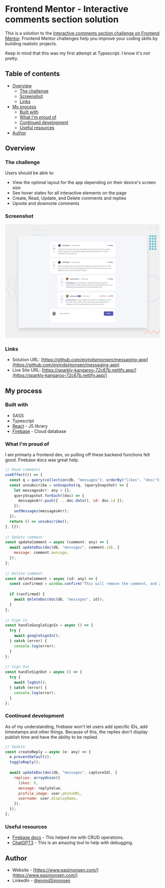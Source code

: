 # Frontend Mentor - Interactive comments section solution

This is a solution to the [Interactive comments section challenge on Frontend Mentor](https://www.frontendmentor.io/challenges/interactive-comments-section-iG1RugEG9). Frontend Mentor challenges help you improve your coding skills by building realistic projects.

Keep in mind that this was my first attempt at Typescript. I know it's not pretty.

## Table of contents

- [Overview](#overview)
  - [The challenge](#the-challenge)
  - [Screenshot](#screenshot)
  - [Links](#links)
- [My process](#my-process)
  - [Built with](#built-with)
  - [What I'm proud of](#What-Im-proud-of)
  - [Continued development](#continued-development)
  - [Useful resources](#useful-resources)
- [Author](#author)

## Overview

### The challenge

Users should be able to:

- View the optimal layout for the app depending on their device's screen size
- See hover states for all interactive elements on the page
- Create, Read, Update, and Delete comments and replies
- Upvote and downvote comments

### Screenshot

![Design preview for the Interactive comments section coding challenge](./design/desktop-preview.jpg)

### Links

- Solution URL: [https://github.com/eivindsimonsen/messaging-app](https://github.com/eivindsimonsen/messaging-app)
- Live Site URL: [https://sparkly-kangaroo-72c67b.netlify.app/](https://sparkly-kangaroo-72c67b.netlify.app/)

## My process

### Built with

- SASS
- Typescript
- [React](https://reactjs.org/) - JS library
- [Firebase](https://firebase.google.com/) - Cloud database

### What I'm proud of

I am primarly a frontend dev, so pulling off these backend functions felt good. Firebase docs was great help.

```jsx
// Read comments
useEffect(() => {
  const q = query(collection(db, "messages"), orderBy("likes", "desc"));
  const unsubscribe = onSnapshot(q, (querySnapshot) => {
    let messagesArr: any = [];
    querySnapshot.forEach((doc) => {
      messagesArr.push({ ...doc.data(), id: doc.id });
    });
    setMessages(messagesArr);
  });
  return () => unsubscribe();
}, []);

// Update comment
const updateComment = async (comment: any) => {
  await updateDoc(doc(db, "messages", comment.id), {
    message: comment.message,
  });
};

// Delete comment
const deleteComment = async (id: any) => {
  const confirmed = window.confirm("This will remove the comment, and all its replies. Do you wish to proceed?");

  if (confirmed) {
    await deleteDoc(doc(db, "messages", id));
  }
};

// Sign in
const handleGoogleSignIn = async () => {
  try {
    await googleSignIn();
  } catch (error) {
    console.log(error);
  }
};

// Sign Out
const handleSignOut = async () => {
  try {
    await logOut();
  } catch (error) {
    console.log(error);
  }
};
```

### Continued development

As of my understanding, firebase won't let users add specific IDs, add timestamps and other things. Because of this, the replies don't display publish time and have the ability to be replied.

```jsx
// Update
const createReply = async (e: any) => {
  e.preventDefault();
  toggleReply();

  await updateDoc(doc(db, "messages", captureId), {
    replies: arrayUnion({
      likes: 0,
      message: replyValue,
      profile_image: user.photoURL,
      username: user.displayName,
    }),
  });
};
```

### Useful resources

- [Firebase docs](https://firebase.google.com/docs) - This helped me with CRUD operations.
- [ChatGPT3](https://chat.openai.com/chat) - This is an amazing tool to help with debugging.

## Author

- Website - [https://www.easimonsen.com/](https://www.easimonsen.com/)
- LinkedIn - [@eivindSimonsen](https://www.linkedin.com/in/eivind-simonsen-9469121b9/)
